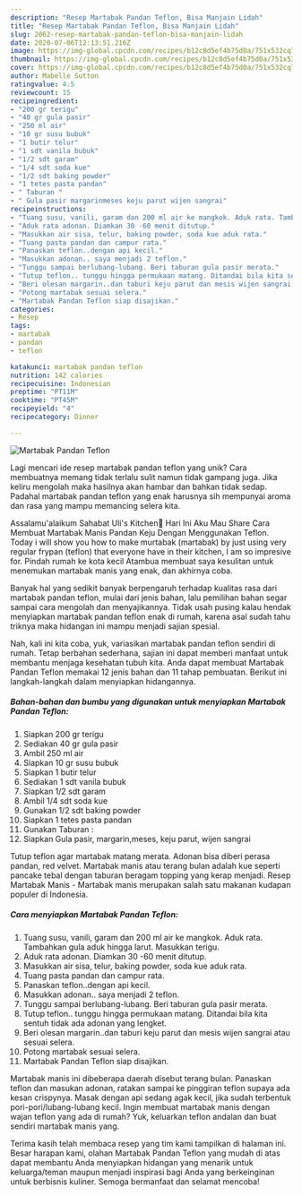 ```yaml
---
description: "Resep Martabak Pandan Teflon, Bisa Manjain Lidah"
title: "Resep Martabak Pandan Teflon, Bisa Manjain Lidah"
slug: 2062-resep-martabak-pandan-teflon-bisa-manjain-lidah
date: 2020-07-06T12:13:51.216Z
image: https://img-global.cpcdn.com/recipes/b12c8d5ef4b75d0a/751x532cq70/martabak-pandan-teflon-foto-resep-utama.jpg
thumbnail: https://img-global.cpcdn.com/recipes/b12c8d5ef4b75d0a/751x532cq70/martabak-pandan-teflon-foto-resep-utama.jpg
cover: https://img-global.cpcdn.com/recipes/b12c8d5ef4b75d0a/751x532cq70/martabak-pandan-teflon-foto-resep-utama.jpg
author: Mabelle Sutton
ratingvalue: 4.5
reviewcount: 15
recipeingredient:
- "200 gr terigu"
- "40 gr gula pasir"
- "250 ml air"
- "10 gr susu bubuk"
- "1 butir telur"
- "1 sdt vanila bubuk"
- "1/2 sdt garam"
- "1/4 sdt soda kue"
- "1/2 sdt baking powder"
- "1 tetes pasta pandan"
- " Taburan "
- " Gula pasir margarinmeses keju parut wijen sangrai"
recipeinstructions:
- "Tuang susu, vanili, garam dan 200 ml air ke mangkok. Aduk rata. Tambahkan gula aduk hingga larut. Masukkan terigu."
- "Aduk rata adonan. Diamkan 30 -60 menit ditutup."
- "Masukkan air sisa, telur, baking powder, soda kue aduk rata."
- "Tuang pasta pandan dan campur rata."
- "Panaskan teflon..dengan api kecil."
- "Masukkan adonan.. saya menjadi 2 teflon."
- "Tunggu sampai berlubang-lubang. Beri taburan gula pasir merata."
- "Tutup teflon.. tunggu hingga permukaan matang. Ditandai bila kita sentuh tidak ada adonan yang lengket."
- "Beri olesan margarin..dan taburi keju parut dan mesis wijen sangrai atau sesuai selera."
- "Potong martabak sesuai selera."
- "Martabak Pandan Teflon siap disajikan."
categories:
- Resep
tags:
- martabak
- pandan
- teflon

katakunci: martabak pandan teflon 
nutrition: 142 calories
recipecuisine: Indonesian
preptime: "PT11M"
cooktime: "PT45M"
recipeyield: "4"
recipecategory: Dinner

---
```



![Martabak Pandan Teflon](https://img-global.cpcdn.com/recipes/b12c8d5ef4b75d0a/751x532cq70/martabak-pandan-teflon-foto-resep-utama.jpg)

Lagi mencari ide resep martabak pandan teflon yang unik? Cara membuatnya memang tidak terlalu sulit namun tidak gampang juga. Jika keliru mengolah maka hasilnya akan hambar dan bahkan tidak sedap. Padahal martabak pandan teflon yang enak harusnya sih mempunyai aroma dan rasa yang mampu memancing selera kita.

Assalamu&#39;alaikum Sahabat Uli&#39;s Kitchen🤗 Hari Ini Aku Mau Share Cara Membuat Martabak Manis Pandan Keju Dengan Menggunakan Teflon. Today i will show you how to make murtabak (martabak) by just using very regular frypan (teflon) that everyone have in their kitchen, I am so impresive for. Pindah rumah ke kota kecil Atambua membuat saya kesulitan untuk menemukan martabak manis yang enak, dan akhirnya coba.

Banyak hal yang sedikit banyak berpengaruh terhadap kualitas rasa dari martabak pandan teflon, mulai dari jenis bahan, lalu pemilihan bahan segar sampai cara mengolah dan menyajikannya. Tidak usah pusing kalau hendak menyiapkan martabak pandan teflon enak di rumah, karena asal sudah tahu triknya maka hidangan ini mampu menjadi sajian spesial.


Nah, kali ini kita coba, yuk, variasikan martabak pandan teflon sendiri di rumah. Tetap berbahan sederhana, sajian ini dapat memberi manfaat untuk membantu menjaga kesehatan tubuh kita. Anda dapat membuat Martabak Pandan Teflon memakai 12 jenis bahan dan 11 tahap pembuatan. Berikut ini langkah-langkah dalam menyiapkan hidangannya.

<!--inarticleads1-->

##### Bahan-bahan dan bumbu yang digunakan untuk menyiapkan Martabak Pandan Teflon:

1. Siapkan 200 gr terigu
1. Sediakan 40 gr gula pasir
1. Ambil 250 ml air
1. Siapkan 10 gr susu bubuk
1. Siapkan 1 butir telur
1. Sediakan 1 sdt vanila bubuk
1. Siapkan 1/2 sdt garam
1. Ambil 1/4 sdt soda kue
1. Gunakan 1/2 sdt baking powder
1. Siapkan 1 tetes pasta pandan
1. Gunakan  Taburan :
1. Siapkan  Gula pasir, margarin,meses, keju parut, wijen sangrai


Tutup teflon agar martabak matang merata. Adonan bisa diberi perasa pandan, red velvet. Martabak manis atau terang bulan adalah kue seperti pancake tebal dengan taburan beragam topping yang kerap menjadi. Resep Martabak Manis - Martabak manis merupakan salah satu makanan kudapan populer di Indonesia. 

<!--inarticleads2-->

##### Cara menyiapkan Martabak Pandan Teflon:

1. Tuang susu, vanili, garam dan 200 ml air ke mangkok. Aduk rata. Tambahkan gula aduk hingga larut. Masukkan terigu.
1. Aduk rata adonan. Diamkan 30 -60 menit ditutup.
1. Masukkan air sisa, telur, baking powder, soda kue aduk rata.
1. Tuang pasta pandan dan campur rata.
1. Panaskan teflon..dengan api kecil.
1. Masukkan adonan.. saya menjadi 2 teflon.
1. Tunggu sampai berlubang-lubang. Beri taburan gula pasir merata.
1. Tutup teflon.. tunggu hingga permukaan matang. Ditandai bila kita sentuh tidak ada adonan yang lengket.
1. Beri olesan margarin..dan taburi keju parut dan mesis wijen sangrai atau sesuai selera.
1. Potong martabak sesuai selera.
1. Martabak Pandan Teflon siap disajikan.


Martabak manis ini dibeberapa daerah disebut terang bulan. Panaskan teflon dan masukan adonan, ratakan sampai ke pinggiran teflon supaya ada kesan crispynya. Masak dengan api sedang agak kecil, jika sudah terbentuk pori-pori/lubang-lubang kecil. Ingin membuat martabak manis dengan wajan teflon yang ada di rumah? Yuk, keluarkan teflon andalan dan buat sendiri martabak manis yang. 

Terima kasih telah membaca resep yang tim kami tampilkan di halaman ini. Besar harapan kami, olahan Martabak Pandan Teflon yang mudah di atas dapat membantu Anda menyiapkan hidangan yang menarik untuk keluarga/teman maupun menjadi inspirasi bagi Anda yang berkeinginan untuk berbisnis kuliner. Semoga bermanfaat dan selamat mencoba!
